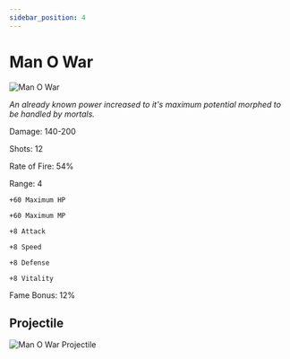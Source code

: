 ```yaml
---
sidebar_position: 4
---
```


# Man O War

![Man O War](https://vwiki.valorserver.com/api/item/picture/man%20o%20war)

<i>An already known power increased to it's maximum potential morphed to be handled by mortals.</i>

Damage: 140-200

Shots: 12

Rate of Fire: 54%

Range: 4

    +60 Maximum HP
    
    +60 Maximum MP
    
    +8 Attack
    
    +8 Speed
    
    +8 Defense
    
    +8 Vitality

Fame Bonus: 12%

## Projectile

![Man O War Projectile](https://cdn.discordapp.com/attachments/953134990428868629/953300313220190238/manowar.gif)
